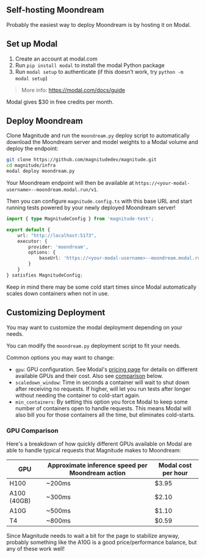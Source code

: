 ## Self-hosting Moondream

Probably the easiest way to deploy Moondream is by hosting it on Modal.

## Set up Modal
1. Create an account at modal.com
2. Run `pip install modal` to install the modal Python package
3. Run `modal setup` to authenticate (if this doesn’t work, try `python -m modal setup`)
> More info: https://modal.com/docs/guide

Modal gives $30 in free credits per month.

## Deploy Moondream

Clone Magnitude and run the `moondream.py` deploy script to automatically download the Moondream server and model weights to a Modal volume and deploy the endpoint:
```sh
git clone https://github.com/magnitudedev/magnitude.git
cd magnitude/infra
modal deploy moondream.py
```

Your Moondream endpoint will then be available at `https://<your-modal-username>--moondream.modal.run/v1`.

Then you can configure `magnitude.config.ts` with this base URL and start running tests powered by your newly deployed Moondream server!

```ts
import { type MagnitudeConfig } from 'magnitude-test';

export default {
    url: "http://localhost:5173",
    executor: {
        provider: 'moondream',
        options: {
            baseUrl: 'https://<your-modal-username>--moondream.modal.run/v1'
        }
    }
} satisfies MagnitudeConfig;
```

Keep in mind there may be some cold start times since Modal automatically scales down containers when not in use.


## Customizing Deployment

You may want to customize the modal deployment depending on your needs.

You can modify the `moondream.py` deployment script to fit your needs.

Common options you may want to change:
- `gpu`: GPU configuration. See Modal's [pricing page](https://modal.com/pricing) for details on different available GPUs and their cost. Also see [comparison](#gpu-comparison) below.
- `scaledown_window`: Time in seconds a container will wait to shut down after receiving no requests. If higher, will let you run tests after longer without needing the container to cold-start again.
- `min_containers`: By setting this option you force Modal to keep some number of containers open to handle requests. This means Modal will also bill you for those containers all the time, but eliminates cold-starts.

### GPU Comparison

Here's a breakdown of how quickly different GPUs available on Modal are able to handle typical requests that Magnitude makes to Moondream:

| GPU         | Approximate inference speed per Moondream action | Modal cost per hour |
| ----------- | ------------------------------------------------ | ------------------- |
| H100        | ~200ms                                           | $3.95               |
| A100 (40GB) | ~300ms                                           | $2.10               |
| A10G        | ~500ms                                           | $1.10               |
| T4          | ~800ms                                           | $0.59               |

Since Magnitude needs to wait a bit for the page to stabilize anyway, probably something like the A10G is a good price/performance balance, but any of these work well!
